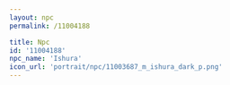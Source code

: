 ```yaml
---
layout: npc
permalink: /11004188

title: Npc
id: '11004188'
npc_name: 'Ishura'
icon_url: 'portrait/npc/11003687_m_ishura_dark_p.png'
---
```

